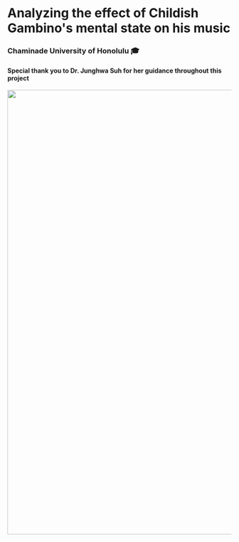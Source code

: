 # Analyzing the effect of Childish Gambino's mental state on his music 
### Chaminade University of Honolulu 🎓
#### Special thank you to Dr. Junghwa Suh for her guidance throughout this project 

<img src="Poster_Final.png" width="1000">
